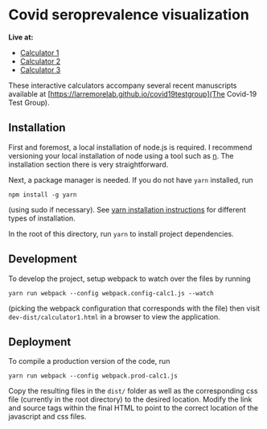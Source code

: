 # Covid seroprevalence visualization

**Live at:**

* [Calculator 1](https://larremorelab.github.io/covid-calculator1)
* [Calculator 2](https://larremorelab.github.io/covid-calculator2)
* [Calculator 3](https://larremorelab.github.io/covid-calculator3)

These interactive calculators accompany several recent manuscripts available at [https://larremorelab.github.io/covid19testgroup](The Covid-19 Test Group).

## Installation

First and foremost, a local installation of node.js is required. I recommend versioning your local installation of node using a tool such as [n](https://github.com/tj/n). The installation section there is very straightforward.

Next, a package manager is needed. If you do not have `yarn` installed, run 

```npm install -g yarn```

(using sudo if necessary). See [yarn installation instructions](https://yarnpkg.com/getting-started/install) for different types of installation.

In the root of this directory, run `yarn` to install project dependencies.

## Development

To develop the project, setup webpack to watch over the files by running

```yarn run webpack --config webpack.config-calc1.js --watch```

(picking the webpack configuration that corresponds with the file) then visit `dev-dist/calculator1.html` in a browser to view the application.

## Deployment

To compile a production version of the code, run

```yarn run webpack --config webpack.prod-calc1.js```

Copy the resulting files in the `dist/` folder as well as the corresponding css file (currently in the root directory) to the desired location. Modify the link and source tags within the final HTML to point to the correct location of the javascript and css files.
